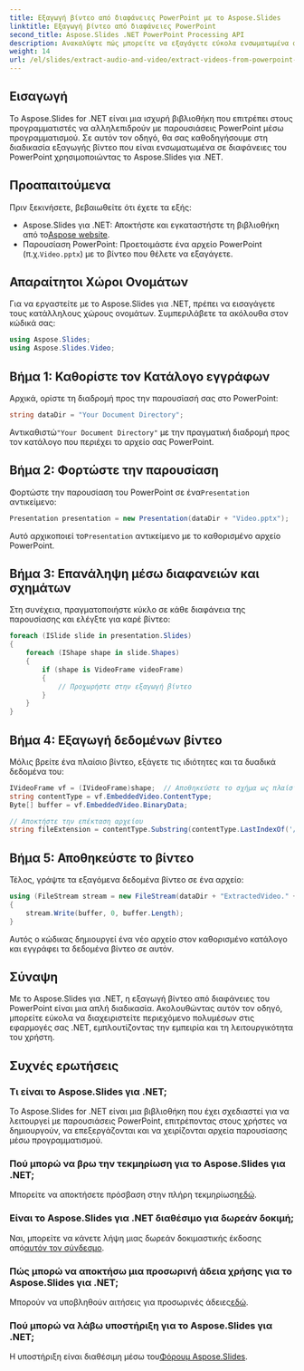 ```yaml
---
title: Εξαγωγή βίντεο από διαφάνειες PowerPoint με το Aspose.Slides
linktitle: Εξαγωγή βίντεο από διαφάνειες PowerPoint
second_title: Aspose.Slides .NET PowerPoint Processing API
description: Ανακαλύψτε πώς μπορείτε να εξαγάγετε εύκολα ενσωματωμένα αρχεία βίντεο από παρουσιάσεις PowerPoint χρησιμοποιώντας το Aspose.Slides για .NET. Αυτός ο αναλυτικός οδηγός βήμα προς βήμα καλύπτει τα πάντα, από τη ρύθμιση του περιβάλλοντός σας έως την αποθήκευση των εξαγόμενων βίντεο.
weight: 14
url: /el/slides/extract-audio-and-video/extract-videos-from-powerpoint-slides/
---
```

## Εισαγωγή

Το Aspose.Slides for .NET είναι μια ισχυρή βιβλιοθήκη που επιτρέπει στους προγραμματιστές να αλληλεπιδρούν με παρουσιάσεις PowerPoint μέσω προγραμματισμού. Σε αυτόν τον οδηγό, θα σας καθοδηγήσουμε στη διαδικασία εξαγωγής βίντεο που είναι ενσωματωμένα σε διαφάνειες του PowerPoint χρησιμοποιώντας το Aspose.Slides για .NET. 

## Προαπαιτούμενα

Πριν ξεκινήσετε, βεβαιωθείτε ότι έχετε τα εξής:

-  Aspose.Slides για .NET: Αποκτήστε και εγκαταστήστε τη βιβλιοθήκη από το[Aspose website](https://purchase.aspose.com/buy).
-  Παρουσίαση PowerPoint: Προετοιμάστε ένα αρχείο PowerPoint (π.χ.`Video.pptx`) με το βίντεο που θέλετε να εξαγάγετε.

## Απαραίτητοι Χώροι Ονομάτων

Για να εργαστείτε με το Aspose.Slides για .NET, πρέπει να εισαγάγετε τους κατάλληλους χώρους ονομάτων. Συμπεριλάβετε τα ακόλουθα στον κώδικά σας:

```csharp
using Aspose.Slides;
using Aspose.Slides.Video;
```

## Βήμα 1: Καθορίστε τον Κατάλογο εγγράφων

Αρχικά, ορίστε τη διαδρομή προς την παρουσίασή σας στο PowerPoint:

```csharp
string dataDir = "Your Document Directory";
```

 Αντικαθιστώ`"Your Document Directory"` με την πραγματική διαδρομή προς τον κατάλογο που περιέχει το αρχείο σας PowerPoint.

## Βήμα 2: Φορτώστε την παρουσίαση

 Φορτώστε την παρουσίαση του PowerPoint σε ένα`Presentation` αντικείμενο:

```csharp
Presentation presentation = new Presentation(dataDir + "Video.pptx");
```

 Αυτό αρχικοποιεί το`Presentation` αντικείμενο με το καθορισμένο αρχείο PowerPoint.

## Βήμα 3: Επανάληψη μέσω διαφανειών και σχημάτων

Στη συνέχεια, πραγματοποιήστε κύκλο σε κάθε διαφάνεια της παρουσίασης και ελέγξτε για καρέ βίντεο:

```csharp
foreach (ISlide slide in presentation.Slides)
{
    foreach (IShape shape in slide.Shapes)
    {
        if (shape is VideoFrame videoFrame)
        {
            // Προχωρήστε στην εξαγωγή βίντεο
        }
    }
}
```

## Βήμα 4: Εξαγωγή δεδομένων βίντεο

Μόλις βρείτε ένα πλαίσιο βίντεο, εξάγετε τις ιδιότητες και τα δυαδικά δεδομένα του:

```csharp
IVideoFrame vf = (IVideoFrame)shape;  // Αποθηκεύστε το σχήμα ως πλαίσιο βίντεο
string contentType = vf.EmbeddedVideo.ContentType;
Byte[] buffer = vf.EmbeddedVideo.BinaryData;

// Αποκτήστε την επέκταση αρχείου
string fileExtension = contentType.Substring(contentType.LastIndexOf('/') + 1);
```

## Βήμα 5: Αποθηκεύστε το βίντεο

Τέλος, γράψτε τα εξαγόμενα δεδομένα βίντεο σε ένα αρχείο:

```csharp
using (FileStream stream = new FileStream(dataDir + "ExtractedVideo." + fileExtension, FileMode.Create, FileAccess.Write, FileShare.Read))
{
    stream.Write(buffer, 0, buffer.Length);
}
```

Αυτός ο κώδικας δημιουργεί ένα νέο αρχείο στον καθορισμένο κατάλογο και εγγράφει τα δεδομένα βίντεο σε αυτόν.

## Σύναψη

Με το Aspose.Slides για .NET, η εξαγωγή βίντεο από διαφάνειες του PowerPoint είναι μια απλή διαδικασία. Ακολουθώντας αυτόν τον οδηγό, μπορείτε εύκολα να διαχειριστείτε περιεχόμενο πολυμέσων στις εφαρμογές σας .NET, εμπλουτίζοντας την εμπειρία και τη λειτουργικότητα του χρήστη.

## Συχνές ερωτήσεις

### Τι είναι το Aspose.Slides για .NET;
Το Aspose.Slides for .NET είναι μια βιβλιοθήκη που έχει σχεδιαστεί για να λειτουργεί με παρουσιάσεις PowerPoint, επιτρέποντας στους χρήστες να δημιουργούν, να επεξεργάζονται και να χειρίζονται αρχεία παρουσίασης μέσω προγραμματισμού.

### Πού μπορώ να βρω την τεκμηρίωση για το Aspose.Slides για .NET;
 Μπορείτε να αποκτήσετε πρόσβαση στην πλήρη τεκμηρίωση[εδώ](https://reference.aspose.com/slides/net/).

### Είναι το Aspose.Slides για .NET διαθέσιμο για δωρεάν δοκιμή;
 Ναι, μπορείτε να κάνετε λήψη μιας δωρεάν δοκιμαστικής έκδοσης από[αυτόν τον σύνδεσμο](https://releases.aspose.com/).

### Πώς μπορώ να αποκτήσω μια προσωρινή άδεια χρήσης για το Aspose.Slides για .NET;
 Μπορούν να υποβληθούν αιτήσεις για προσωρινές άδειες[εδώ](https://purchase.aspose.com/temporary-license/).

### Πού μπορώ να λάβω υποστήριξη για το Aspose.Slides για .NET;
 Η υποστήριξη είναι διαθέσιμη μέσω του[Φόρουμ Aspose.Slides](https://forum.aspose.com/).